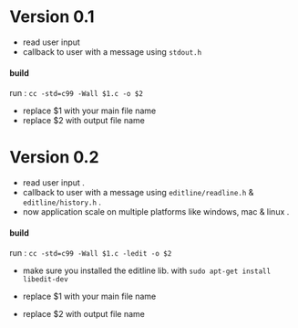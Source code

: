 # Version 0.1

- read user input
- callback to user with a message using `stdout.h`

#### build

run : `cc -std=c99 -Wall $1.c -o $2`

- replace $1 with your main file name
- replace $2 with output file name

# Version 0.2

- read user input .
- callback to user with a message using `editline/readline.h` & `editline/history.h` .
- now application scale on multiple platforms like windows, mac & linux .

#### build

run : `cc -std=c99 -Wall $1.c -ledit -o $2`

- make sure you installed the editline lib. with `sudo apt-get install libedit-dev`


- replace $1 with your main file name
- replace $2 with output file name
